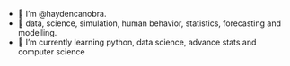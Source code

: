 + 👋 I’m @haydencanobra.
+ 👀 data, science, simulation, human behavior, statistics, forecasting and modelling.
+ 🌱 I’m currently learning python, data science, advance stats and computer science
